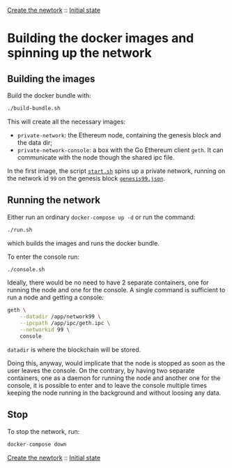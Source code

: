 [Create the newtork](introduction.md) :: [Initial state](initial.md)
# Building the docker images and spinning up the network
## Building the images
Build the docker bundle with:

```bash
./build-bundle.sh
```

This will create all the necessary images:

* `private-network`: the Ethereum node, containing the genesis block and the data dir;
* `private-network-console`: a box with the Go Ethereum client `geth`. It can communicate with the node though the shared ipc file.


In the first image, the script [`start.sh`](https://github.com/arialdomartini/private-ethereum/blob/master/start.sh) spins up a private network, running on the network id `99` on the genesis block [`genesis99.json`](https://github.com/arialdomartini/private-ethereum/blob/master/genesis99.json).


## Running the network
Either run an ordinary `docker-compose up -d` or run the command:

```bash
./run.sh
```

which builds the images and runs the docker bundle.

To enter the console run:

```bash
./console.sh
```

Ideally, there would be no need to have 2 separate containers, one for running the node and one for the console. A single command is sufficient to run a node and getting a console:

```bash
geth \
    --datadir /app/network99 \
    --ipcpath /app/ipc/geth.ipc \
    --networkid 99 \
    console
```

`datadir` is where the blockchain will be stored.

Doing this, anyway, would implicate that the node is stopped as soon as the user leaves the console. On the contrary, by having two separate containers, one as a daemon for running the node and another one for the console, it is possible to enter and to leave the console multiple times keeping the node running in the background and without loosing any data.


## Stop
To stop the network, run:

```javascript
docker-compose down
```
[Create the newtork](introduction.md) :: [Initial state](initial.md)
